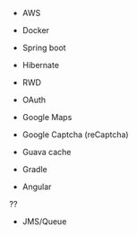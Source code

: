 - AWS
- Docker
- Spring boot
- Hibernate
- RWD
- OAuth
- Google Maps
- Google Captcha (reCaptcha)
- Guava cache
- Gradle

- Angular  

??
- JMS/Queue
